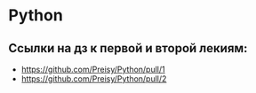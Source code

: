 # Python
## Ссылки на дз к первой и второй лекиям:

* https://github.com/Preisy/Python/pull/1
* https://github.com/Preisy/Python/pull/2
